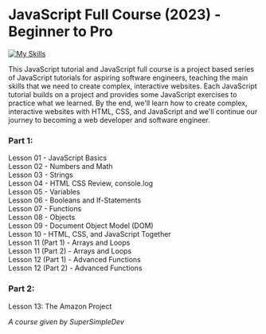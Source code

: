 # JavaScript Full Course (2023) - Beginner to Pro
[![My Skills](https://skills.thijs.gg/icons?i=js,html,css)](https://skills.thijs.gg)

This JavaScript tutorial and JavaScript full course is a project based series of JavaScript tutorials for aspiring software engineers, teaching the main skills that we need to create complex, interactive websites. Each JavaScript tutorial builds on a project and provides some JavaScript exercises to practice what we learned. By the end, we'll learn how to create complex, interactive websites with HTML, CSS, and JavaScript and we'll continue our journey to becoming a web developer and software engineer.

<h3>Part 1:</h3>

Lesson 01 - JavaScript Basics<br>
Lesson 02 - Numbers and Math<br>
Lesson 03 - Strings<br>
Lesson 04 - HTML CSS Review, console.log<br>
Lesson 05 - Variables<br>
Lesson 06 - Booleans and If-Statements<br>
Lesson 07 - Functions<br>
Lesson 08 - Objects<br>
Lesson 09 - Document Object Model (DOM)<br>
Lesson 10 - HTML, CSS, and JavaScript Together<br>
Lesson 11 (Part 1) - Arrays and Loops<br>
Lesson 11 (Part 2) - Arrays and Loops<br>
Lesson 12 (Part 1) - Advanced Functions<br>
Lesson 12 (Part 2) - Advanced Functions<br>

<h3>Part 2:</h3>

Lesson 13: The Amazon Project


_A course given by SuperSimpleDev_

